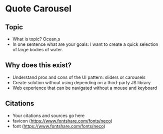 # Quote Carousel

## Topic 
- What is topic? Ocean,s
- In one sentence what are your goals: I want to create a quick selection of large bodies of water.

## Why does this exist? 
- Understand pros and cons of the UI pattern: sliders or carousels
- Create solution without using depending on a third-party JS library
- Web experience that can be navigated without a mouse and keyboard

## Citations
- Your citations and sources go here
- favicon (https://www.fontshare.com/fonts/neco)
- font (https://www.fontshare.com/fonts/neco)
